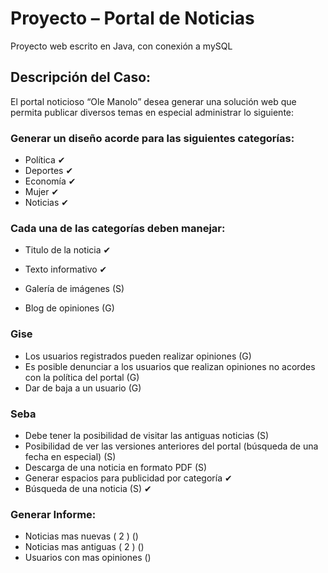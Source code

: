 # Proyecto – Portal de Noticias

Proyecto web escrito en Java, con conexión a mySQL

## Descripción del Caso:

El portal noticioso “Ole Manolo” desea generar una solución web que permita publicar diversos temas en especial administrar lo siguiente:

### Generar un diseño acorde para las siguientes categorías:

 + Política ✔
 + Deportes ✔
 + Economía ✔
 + Mujer    ✔
 + Noticias ✔

### Cada una de las categorías deben manejar:

 + Titulo de la noticia ✔
 + Texto informativo    ✔
 + Galería de imágenes (S)

 + Blog de opiniones (G)


### Gise
* Los usuarios registrados pueden realizar opiniones (G)
* Es posible denunciar a los usuarios que realizan opiniones no acordes con la política del portal (G)
* Dar de baja a un usuario (G)

### Seba
* Debe tener la posibilidad de visitar las antiguas noticias (S)
* Posibilidad de ver las versiones anteriores del portal (búsqueda de una fecha en especial) (S)
* Descarga de una noticia en formato PDF (S)
* Generar espacios para publicidad por categoría ✔
* Búsqueda de una noticia (S) ✔


### Generar Informe:
 + Noticias mas nuevas ( 2 ) ()
 + Noticias mas antiguas ( 2 ) ()
 + Usuarios con mas opiniones ()
